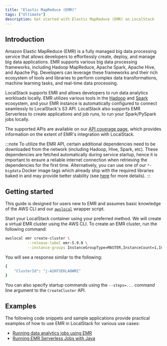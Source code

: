 ```yaml
---
title: "Elastic MapReduce (EMR)"
tags: ["Ultimate"]
description: Get started with Elastic MapReduce (EMR) on LocalStack
---
```


## Introduction

Amazon Elastic MapReduce (EMR) is a fully managed big data processing service that allows developers to effortlessly create, deploy, and manage big data applications.
EMR supports various big data processing frameworks, including Hadoop MapReduce, Apache Spark, Apache Hive, and Apache Pig.
Developers can leverage these frameworks and their rich ecosystem of tools and libraries to perform complex data transformations, machine learning tasks, and real-time data processing.

LocalStack supports EMR and allows developers to run data analytics workloads locally.
EMR utilizes various tools in the [Hadoop](https://hadoop.apache.org/) and [Spark](https://spark.apache.org) ecosystem, and your EMR instance is automatically configured to connect seamlessly to LocalStack's S3 API.
LocalStack also supports EMR Serverless to create applications and job runs, to run your Spark/PySpark jobs locally.

The supported APIs are available on our [API coverage page](), which provides information on the extent of EMR's integration with LocalStack.

:::note
To utilize the EMR API, certain additional dependencies need to be downloaded from the network (including Hadoop, Hive, Spark, etc).
These dependencies are fetched automatically during service startup, hence it is important to ensure a reliable internet connection when retrieving the dependencies for the first time.
Alternatively, you can use one of our `*-bigdata` Docker image tags which already ship with the required libraries baked in and may provide better stability (see [here]() for more details).
:::

## Getting started

This guide is designed for users new to EMR and assumes basic knowledge of the AWS CLI and our [`awslocal`](https://github.com/localstack/awscli-local) wrapper script.

Start your LocalStack container using your preferred method.
We will create a virtual EMR cluster using the AWS CLI.
To create an EMR cluster, run the following command:

```bash
awslocal emr create-cluster \
          --release-label emr-5.9.0 \
          --instance-groups InstanceGroupType=MASTER,InstanceCount=1,InstanceType=m4.large InstanceGroupType=CORE,InstanceCount=1,InstanceType=m4.large
```

You will see a response similar to the following:

```bash
{
    "ClusterId": "j-A2KF3EKLAOWRI"
}
```

You can also specify startup commands using the `--steps=...` command line argument to the `CreateCluster` API.

## Examples

The following code snippets and sample applications provide practical examples of how to use EMR in LocalStack for various use cases:

- [Running data analytics jobs using EMR](https://github.com/localstack/localstack-pro-samples/tree/master/sample-archive/emr-hadoop-spark-jobs)
- [Running EMR Serverless Jobs with Java](https://github.com/localstack/localstack-pro-samples/tree/master/emr-serverless-sample)
